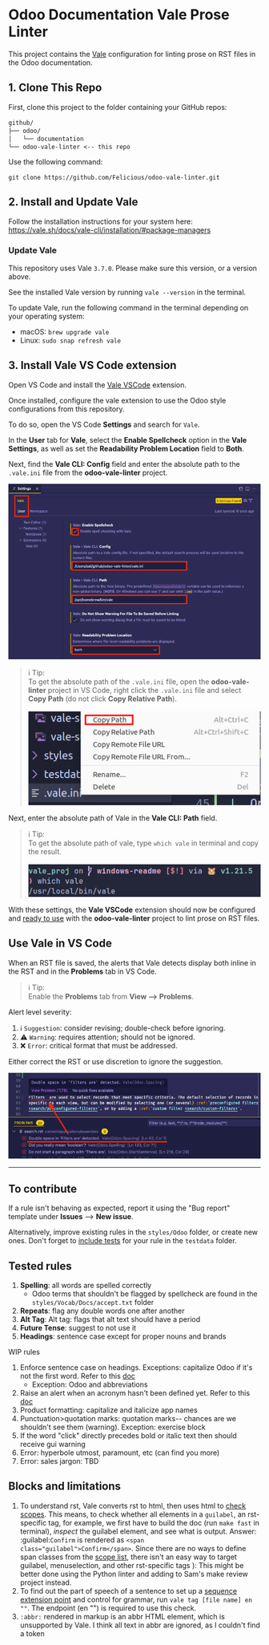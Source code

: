# Odoo Documentation Vale Prose Linter

This project contains the [Vale](https://vale.sh/) configuration for linting prose on RST files in the Odoo documentation.

## 1. Clone This Repo

First, clone this project to the folder containing your GitHub repos:

```
github/
├── odoo/
│   └── documentation
└── odoo-vale-linter <-- this repo
```

Use the following command:

```shell
git clone https://github.com/Felicious/odoo-vale-linter.git
```

## 2. Install and Update Vale

Follow the installation instructions for your system here: https://vale.sh/docs/vale-cli/installation/#package-managers

### Update Vale

This repository uses Vale `3.7.0`. Please make sure this version, or a version above.

See the installed Vale version by running `vale --version` in the terminal.

To update Vale, run the following command in the terminal depending on your operating system:

- macOS: `brew upgrade vale`
- Linux: `sudo snap refresh vale`

## 3. Install Vale VS Code extension

Open VS Code and install the [Vale VSCode](https://marketplace.visualstudio.com/items?itemName=ChrisChinchilla.vale-vscode) extension.

Once installed, configure the vale extension to use the Odoo style configurations from this repository.

To do so, open the VS Code **Settings** and search for `Vale`.

In the **User** tab for **Vale**, select the **Enable Spellcheck** option in the **Vale Settings**, as well as set the **Readability Problem Location** field to **Both**.

Next, find the **Vale CLI: Config** field and enter the absolute path to the `.vale.ini` file from the **odoo-vale-linter** project.

![file configs](/screenshots/vscode-vale-config.png)

> ℹ️ Tip:</br>
> To get the absolute path of the `.vale.ini` file, open the **odoo-vale-linter** project in VS Code, right click the `.vale.ini` file and select **Copy Path** (do not click **Copy Relative Path**).</br></br>
> ![copy path](/screenshots/vale-path.png)

Next, enter the absolute path of Vale in the **Vale CLI: Path** field.

> ℹ️ Tip:</br>
> To get the absolute path of vale, type `which vale` in terminal and copy the result.</br></br>
> ![which vale](/screenshots/which-vale.png)

With these settings, the **Vale VSCode** extension should now be configured and [ready to use](#to-use) with the **odoo-vale-linter** project to lint prose on RST files.

## Use Vale in VS Code

When an RST file is saved, the alerts that Vale detects display both inline in the RST and in the **Problems** tab in VS Code.

> ℹ️ Tip:</br>
> Enable the **Problems** tab from **View --> Problems**.

Alert level severity:

1. :information_source: `Suggestion`: consider revising; double-check before ignoring.
2. :warning: `Warning`: requires attention; should not be ignored.
3. :x: `Error`:  critical format that must be addressed.


Either correct the RST or use discretion to ignore the suggestion.

![vale problems](/screenshots/vale-problems.png)

---

## To contribute

If a rule isn't behaving as expected, report it using the "Bug report" template under **Issues** --> **New issue**.

Alternatively, improve existing rules in the `styles/Odoo` folder, or create new ones. Don't forget to [include tests](./TESTING.md) for your rule in the `testdata` folder.

## Tested rules

1. **Spelling**: all words are spelled correctly
   - Odoo terms that shouldn't be flagged by spellcheck are found in the `styles/Vocab/Docs/accept.txt` folder
2. **Repeats**: flag any double words one after another
3. **Alt Tag**: Alt tag: flags that alt text should have a period
4. **Future Tense**: suggest to not use it
5. **Headings**: sentence case except for proper nouns and brands

WIP rules
1. Enforce sentence case on headings. Exceptions: capitalize Odoo if it's not the first word. Refer
   to this [doc](https://vale.sh/docs/topics/styles/#capitalization)
   - Exception: Odoo and abbreviations
2. Raise an alert when an acronym hasn't been defined yet. Refer to this
   [doc](https://vale.sh/docs/topics/styles/#conditional)
3. Product formatting: capitalize and italicize app names
4. Punctuation>quotation marks: quotation marks-- chances are we shouldn't see them (warning).
   Exception: exercise block
5. If the word "click" directly precedes bold or italic text then should receive gui warning
6. Error: hyperbole
  utmost, paramount, etc (can find you more)
7. Error: sales jargon: TBD

## Blocks and limitations

1. To understand rst, Vale converts rst to html, then uses html to [check scopes](https://vale.sh/docs/topics/scoping/#types-formats-and-scopes). This means, to check whether all elements in a `guilabel`, an rst-specific tag, for example, we first have to build the doc (run `make fast` in terminal), *inspect* the guilabel element, and see what is output. Answer: :guilabel:`Confirm` is rendered as `<span class="guilabel">Confirm</span>`. Since there are no ways to define span classes from the [scope list](https://vale.sh/docs/topics/scoping/#markup), there isn't an easy way to target guilabel, menuselection, and other rst-specific tags ): This might be better done using the Python linter and adding to Sam's make review project instead.
2. To find out the part of speech of a sentence to set up a [sequence extension point](https://vale.sh/docs/topics/styles/#sequence) and control for grammar, run `vale tag [file name] en ""`. The endpoint (en "") is required to use this check.
3. `:abbr:` rendered in markup is an abbr HTML element, which is unsupported by Vale. I think all text in abbr are ignored, as I couldn't find a token
